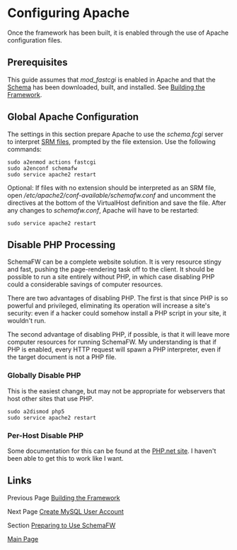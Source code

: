 # Configuring Apache

Once the framework has been built, it is enabled through the use of Apache
configuration files.

## Prerequisites

This guide assumes that _mod_fastcgi_ is enabled in Apache and that the
[Schema](https://chuckj@bitbucket.org/chuckj/schema.git) has been downloaded,
built, and installed.  See [Building the Framework](BuildingTheFramework.md).

## Global Apache Configuration

The settings in this section prepare Apache to use the _schema.fcgi_ server
to interpret [SRM files](SRMFiles.md), prompted by the file extension.  Use
the following commands:

~~~
sudo a2enmod actions fastcgi
sudo a2enconf schemafw
sudo service apache2 restart
~~~

Optional: If files with no extension should be interpreted as an SRM file,
open _/etc/apache2/conf-available/schemafw.conf_ and uncomment the directives
at the bottom of the VirtualHost definition and save the file.  After any
changes to _schemafw.conf_, Apache will have to be restarted:

    sudo service apache2 restart
   
## Disable PHP Processing

SchemaFW can be a complete website solution.  It is very resource stingy and fast,
pushing the page-rendering task off to the client.  It should be possible to run
a site entirely without PHP, in which case disabling PHP could a considerable
savings of computer resources.

There are two advantages of disabling PHP.  The first is that since PHP is so
powerful and privileged, eliminating its operation will increase a site's
security: even if a hacker could somehow install a PHP script in your site,
it wouldn't run.

The second advantage of disabling PHP, if possible, is that it will leave
more computer resources for running SchemaFW.  My understanding is that
if PHP is enabled, every HTTP request will spawn a PHP interpreter, even
if the target document is not a PHP file.

### Globally Disable PHP

This is the easiest change, but may not be appropriate for webservers that
host other sites that use PHP.

    sudo a2dismod php5
    sudo service apache2 restart

### Per-Host Disable PHP

Some documentation for this can be found at the
[PHP.net site](http://docs.php.net/manual/en/configuration.changes.php#configuration.changes.apache).
I haven't been able to get this to work like I want.


## Links

Previous Page [Building the Framework](BuildingTheFramework.md)

Next Page [Create MySQL User Account](CreateWebUser.md)

Section [Preparing to Use SchemaFW](PreparingToUseSchemaFW.md)

[Main Page](UserGuide.md)

